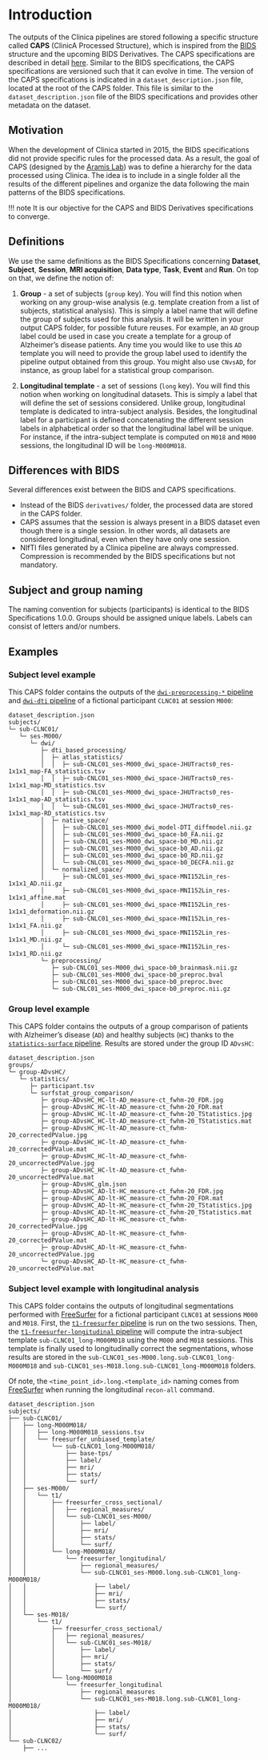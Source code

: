 
# Introduction

The outputs of the Clinica pipelines are stored following a specific structure called **CAPS** (ClinicA Processed Structure), which is inspired from the [BIDS](../BIDS.md) structure and the upcoming BIDS Derivatives.
The CAPS specifications are described in detail [here](./Specifications.md).
Similar to the BIDS specifications, the CAPS specifications are versioned such that it can evolve in time.
The version of the CAPS specifications is indicated in a `dataset_description.json` file, located at the root of the CAPS folder.
This file is similar to the `dataset_description.json` file of the BIDS specifications and provides other metadata on the dataset.

## Motivation

When the development of Clinica started in 2015, the BIDS specifications did not provide specific rules for the processed data.
As a result, the goal of CAPS (designed by the [Aramis Lab](http://www.aramislab.fr/)) was to define a hierarchy for the data processed using Clinica.
The idea is to include in a single folder all the results of the different pipelines and organize the data following the main patterns of the BIDS specifications.

!!! note
    It is our objective for the CAPS and BIDS Derivatives specifications to converge.

## Definitions

We use the same definitions as the BIDS Specifications concerning **Dataset**, **Subject**, **Session**, **MRI acquisition**, **Data type**, **Task**, **Event** and **Run**.
On top on that, we define the notion of:

1. **Group** - a set of subjects (`group` key).
You will find this notion when working on any group-wise analysis (e.g. template creation from a list of subjects, statistical analysis).
This is simply a label name that will define the group of subjects used for this analysis.
It will be written in your output CAPS folder, for possible future reuses.
For example, an `AD` group label could be used in case you create a template for a group of Alzheimer’s disease patients.
Any time you would like to use this `AD` template you will need to provide the group label used to identify the pipeline output obtained from this group.
You might also use `CNvsAD`, for instance, as group label for a statistical group comparison.

2. **Longitudinal template** - a set of sessions (`long` key).
You will find this notion when working on longitudinal datasets.
This is simply a label that will define the set of sessions considered.
Unlike group, longitudinal template is dedicated to intra-subject analysis.
Besides, the longitudinal label for a participant is defined concatenating the different session labels in alphabetical order so that the longitudinal label will be unique.
For instance, if the intra-subject template is computed on `M018` and `M000` sessions, the longitudinal ID will be `long-M000M018`.

## Differences with BIDS

Several differences exist between the BIDS and CAPS specifications.

- Instead of the BIDS `derivatives/` folder, the processed data are stored in the CAPS folder.
- CAPS assumes that the session is always present in a BIDS dataset even though there is a single session. In other words, all datasets are considered longitudinal, even when they have only one session.
- NIfTI files generated by a Clinica pipeline are always compressed. Compression is recommended by the BIDS specifications but not mandatory.

## Subject and group naming

The naming convention for subjects (participants) is identical to the BIDS Specifications 1.0.0.
Groups should be assigned unique labels. Labels can consist of letters and/or numbers.

## Examples

### Subject level example

This CAPS folder contains the outputs of the [`dwi-preprocessing-*` pipeline](../Pipelines/DWI_Preprocessing.md) and [`dwi-dti` pipeline](../Pipelines/DWI_DTI.md) of a fictional participant `CLNC01` at session `M000`:

```Text
dataset_description.json
subjects/
└─ sub-CLNC01/
   └─ ses-M000/
      └─ dwi/
         ├─ dti_based_processing/
         │  ├─ atlas_statistics/
         │  │  ├─ sub-CNLC01_ses-M000_dwi_space-JHUTracts0_res-1x1x1_map-FA_statistics.tsv
         │  │  ├─ sub-CNLC01_ses-M000_dwi_space-JHUTracts0_res-1x1x1_map-MD_statistics.tsv
         │  │  ├─ sub-CNLC01_ses-M000_dwi_space-JHUTracts0_res-1x1x1_map-AD_statistics.tsv
         │  │  └─ sub-CNLC01_ses-M000_dwi_space-JHUTracts0_res-1x1x1_map-RD_statistics.tsv
         │  ├─ native_space/
         │  │  ├─ sub-CNLC01_ses-M000_dwi_model-DTI_diffmodel.nii.gz
         │  │  ├─ sub-CNLC01_ses-M000_dwi_space-b0_FA.nii.gz
         │  │  ├─ sub-CNLC01_ses-M000_dwi_space-b0_MD.nii.gz
         │  │  ├─ sub-CNLC01_ses-M000_dwi_space-b0_AD.nii.gz
         │  │  ├─ sub-CNLC01_ses-M000_dwi_space-b0_RD.nii.gz
         │  │  └─ sub-CNLC01_ses-M000_dwi_space-b0_DECFA.nii.gz
         │  └─ normalized_space/
         │     ├─ sub-CNLC01_ses-M000_dwi_space-MNI152Lin_res-1x1x1_AD.nii.gz
         │     ├─ sub-CNLC01_ses-M000_dwi_space-MNI152Lin_res-1x1x1_affine.mat
         │     ├─ sub-CNLC01_ses-M000_dwi_space-MNI152Lin_res-1x1x1_deformation.nii.gz
         │     ├─ sub-CNLC01_ses-M000_dwi_space-MNI152Lin_res-1x1x1_FA.nii.gz
         │     ├─ sub-CNLC01_ses-M000_dwi_space-MNI152Lin_res-1x1x1_MD.nii.gz
         │     └─ sub-CNLC01_ses-M000_dwi_space-MNI152Lin_res-1x1x1_RD.nii.gz
         └─ preprocessing/
            ├─ sub-CNLC01_ses-M000_dwi_space-b0_brainmask.nii.gz
            ├─ sub-CNLC01_ses-M000_dwi_space-b0_preproc.bval
            ├─ sub-CNLC01_ses-M000_dwi_space-b0_preproc.bvec
            └─ sub-CNLC01_ses-M000_dwi_space-b0_preproc.nii.gz
```

### Group level example

This CAPS folder contains the outputs of a group comparison of patients with Alzheimer’s disease (`AD`) and healthy subjects (`HC`) thanks to the [`statistics-surface` pipeline](../Pipelines/Stats_Surface.md).
Results are stored under the group ID `ADvsHC`:

```Text
dataset_description.json
groups/
└─ group-ADvsHC/
   └─ statistics/
      ├─ participant.tsv
      └─ surfstat_group_comparison/
         ├─ group-ADvsHC_HC-lt-AD_measure-ct_fwhm-20_FDR.jpg
         ├─ group-ADvsHC_HC-lt-AD_measure-ct_fwhm-20_FDR.mat
         ├─ group-ADvsHC_HC-lt-AD_measure-ct_fwhm-20_TStatistics.jpg
         ├─ group-ADvsHC_HC-lt-AD_measure-ct_fwhm-20_TStatistics.mat
         ├─ group-ADvsHC_HC-lt-AD_measure-ct_fwhm-20_correctedPValue.jpg
         ├─ group-ADvsHC_HC-lt-AD_measure-ct_fwhm-20_correctedPValue.mat
         ├─ group-ADvsHC_HC-lt-AD_measure-ct_fwhm-20_uncorrectedPValue.jpg
         ├─ group-ADvsHC_HC-lt-AD_measure-ct_fwhm-20_uncorrectedPValue.mat
         ├─ group-ADvsHC_glm.json
         ├─ group-ADvsHC_AD-lt-HC_measure-ct_fwhm-20_FDR.jpg
         ├─ group-ADvsHC_AD-lt-HC_measure-ct_fwhm-20_FDR.mat
         ├─ group-ADvsHC_AD-lt-HC_measure-ct_fwhm-20_TStatistics.jpg
         ├─ group-ADvsHC_AD-lt-HC_measure-ct_fwhm-20_TStatistics.mat
         ├─ group-ADvsHC_AD-lt-HC_measure-ct_fwhm-20_correctedPValue.jpg
         ├─ group-ADvsHC_AD-lt-HC_measure-ct_fwhm-20_correctedPValue.mat
         ├─ group-ADvsHC_AD-lt-HC_measure-ct_fwhm-20_uncorrectedPValue.jpg
         └─ group-ADvsHC_AD-lt-HC_measure-ct_fwhm-20_uncorrectedPValue.mat
```

### Subject level example with longitudinal analysis

This CAPS folder contains the outputs of longitudinal segmentations performed with [FreeSurfer](../Software/Third-party.md#freesurfer) for a fictional participant `CLNC01` at sessions `M000` and `M018`.
First, the [`t1-freesurfer` pipeline](../Pipelines/T1_FreeSurfer.md) is run on the two sessions.
Then, the [`t1-freesurfer-longitudinal` pipeline](../Pipelines/T1_FreeSurfer_Longitudinal.md) will compute the intra-subject template `sub-CLNC01_long-M000M018` using the `M000` and `M018` sessions.
This template is finally used to longitudinally correct the segmentations, whose results are stored in the `sub-CLNC01_ses-M000.long.sub-CLNC01_long-M000M018` and `sub-CLNC01_ses-M018.long.sub-CLNC01_long-M000M018` folders.

Of note, the `<time_point_id>.long.<template_id>` naming comes from [FreeSurfer](../Software/Third-party.md#freesurfer) when running the longitudinal `recon-all` command.

```Text
dataset_description.json
subjects/
├── sub-CLNC01/
│   ├── long-M000M018/
│   │   ├── long-M000M018_sessions.tsv
│   │   └── freesurfer_unbiased_template/
│   │       └── sub-CLNC01_long-M000M018/
│   │           ├── base-tps/
│   │           ├── label/
│   │           ├── mri/
│   │           ├── stats/
│   │           └── surf/
│   ├── ses-M000/
│   │   └── t1/
│   │       ├── freesurfer_cross_sectional/
│   │       │   ├── regional_measures/
│   │       │   └── sub-CLNC01_ses-M000/
│   │       │       ├── label/
│   │       │       ├── mri/
│   │       │       ├── stats/
│   │       │       └── surf/
│   │       └── long-M000M018/
│   │           └── freesurfer_longitudinal/
│   │               ├── regional_measures/
│   │               └── sub-CLNC01_ses-M000.long.sub-CLNC01_long-M000M018/
│   │                   ├── label/
│   │                   ├── mri/
│   │                   ├── stats/
│   │                   └── surf/
│   └── ses-M018/
│       └── t1/
│           ├── freesurfer_cross_sectional/
│           │   ├── regional_measures/
│           │   └── sub-CLNC01_ses-M018/
│           │       ├── label/
│           │       ├── mri/
│           │       ├── stats/
│           │       └── surf/
│           └── long-M000M018
│               └── freesurfer_longitudinal
│                   ├── regional_measures
│                   └── sub-CLNC01_ses-M018.long.sub-CLNC01_long-M000M018/
│                       ├── label/
│                       ├── mri/
│                       ├── stats/
│                       └── surf/
└── sub-CLNC02/
    ├── ...

```
